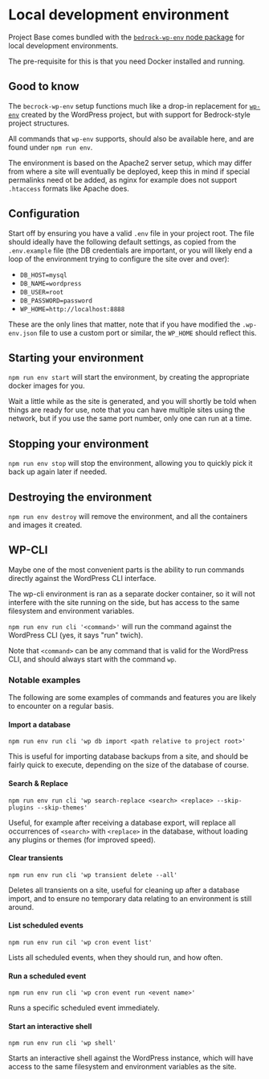 # Local development environment

Project Base comes bundled with the [`bedrock-wp-env` node package](https://github.com/Clorith/bedrock-wp-env) for local development environments.

The pre-requisite for this is that you need Docker installed and running.

## Good to know

The `becrock-wp-env` setup functions much like a drop-in replacement for [`wp-env`](https://github.com/WordPress/gutenberg/tree/trunk/packages/env) created by the WordPress project, but with support for Bedrock-style project structures.

All commands that `wp-env` supports, should also be available here, and are found under `npm run env`.

The environment is based on the Apache2 server setup, which may differ from where a site will eventually be deployed, keep this in mind if special permalinks need ot be added, as nginx for example does not support `.htaccess` formats like Apache does.

## Configuration

Start off by ensuring you have a valid `.env` file in your project root. The file should ideally have the following default settings, as copied from the `.env.example` file (the DB credentials are important, or you will likely end a loop of the environment trying to configure the site over and over):

- `DB_HOST=mysql`
- `DB_NAME=wordpress`
- `DB_USER=root`
- `DB_PASSWORD=password`
- `WP_HOME=http://localhost:8888`

These are the only lines that matter, note that if you have modified the `.wp-env.json` file to use a custom port or similar, the `WP_HOME` should reflect this.

## Starting your environment

`npm run env start` will start the environment, by creating the appropriate docker images for you.

Wait a little while as the site is generated, and you will shortly be told when things are ready for use, note that you can have multiple sites using the network, but if you use the same port number, only one can run at a time.

## Stopping your environment

`npm run env stop` will stop the environment, allowing you to quickly pick it back up again later if needed.

## Destroying the environment

`npm run env destroy` will remove the environment, and all the containers and images it created.

## WP-CLI

Maybe one of the most convenient parts is the ability to run commands directly against the WordPress CLI interface.

The wp-cli environment is ran as a separate docker container, so it will not interfere with the site running on the side, but has access to the same filesystem and environment variables.

`npm run env run cli '<command>'` will run the command against the WordPress CLI (yes, it says "run" twich).

Note that `<command>` can be any command that is valid for the WordPress CLI, and should always start with the command `wp`.

### Notable examples

The following are some examples of commands and features you are likely to encounter on a regular basis.

#### Import a database

`npm run env run cli 'wp db import <path relative to project root>'`

This is useful for importing database backups from a site, and should be fairly quick to execute, depending on the size of the database of course.

#### Search & Replace

`npm run env run cli 'wp search-replace <search> <replace> --skip-plugins --skip-themes'`

Useful, for example after receiving a database export, will replace all occurrences of `<search>` with `<replace>` in the database, without loading any plugins or themes (for improved speed).

#### Clear transients

`npm run env run cli 'wp transient delete --all'`

Deletes all transients on a site, useful for cleaning up after a database import, and to ensure no temporary data relating to an environment is still around.

#### List scheduled events

`npm run env run cil 'wp cron event list'`

Lists all scheduled events, when they should run, and how often.

#### Run a scheduled event

`npm run env run cli 'wp cron event run <event name>'`

Runs a specific scheduled event immediately.

#### Start an interactive shell

`npm run env run cli 'wp shell'`

Starts an interactive shell against the WordPress instance, which will have access to the same filesystem and environment variables as the site.
